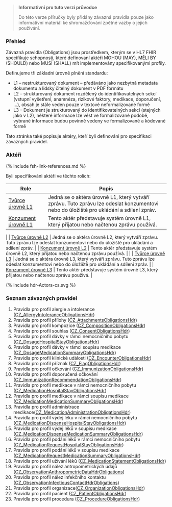 <div xmlns="http://www.w3.org/1999/xhtml" xmlns:xsi="http://www.w3.org/2001/XMLSchema-instance"> 
<blockquote class="stu-note"> 
<b>Informativní pro tuto verzi průvodce</b> 
<p>Do této verze příručky byly přidány závazná pravidla pouze jako informativní materiál ke shromažďování zpětné vazby o jejich používání.</p> 
</blockquote>
</div>

### Přehled

Závazná pravidla (Obligations) jsou prostředkem, kterým se v  HL7 FHIR specifikuje schopnosti, které definovaní aktéři MOHOU (MAY), MĚLI BY (SHOULD) nebo MUSÍ (SHALL) mít implementovány specifikovanými profily.

Definujeme tři základní úrovně plnění standardu:
- L1 – nestrukturovaný dokument – předáváno jako nezbytná metadata dokumentu a lidsky čitelný dokument v PDF formátu
- L2 – strukturovaný dokument rozdělený do identifikovatelných sekcí (vstupní vyšetření, anamnéza, rizikové faktory, medikace, doporučení, …), obsah je stále veden pouze v textové neformalizované formě
- L3 – Dokument je strukturovaný do identifikovatelných sekcí (stejných jako v L2), některé informace lze vést ve formalizované podobě, vybrané informace budou povinně vedeny ve formalizované a kódované formě

Tato stránka také popisuje aktéry, kteří byli definováni pro specifikaci závazných pravidel.

### Aktéři

{% include fsh-link-references.md %}

Byli specifikováni aktéři ve těchto rolích:

| Role                                                 | Popis                                                                                                                      |
| ---------------------------------------------------- | -------------------------------------------------------------------------------------------------------------------------- |
| [Tvůrce úrovně L1](ActorDefinition-actor-creator-hdr-L1.html)     | Jedná se o aktéra úrovně L1, který vytváří zprávu. Tuto zprávu lze odeslat konzumentovi nebo do úložiště pro ukládání a sdílení zpráv. |
| [Konzument úrovně L1](ActorDefinition-actor-consumer-hdr-L1.html) | Tento aktér představuje systém úrovně L1, který přijatou nebo načtenou zprávu používá.                                                  |
 |
| [Tvůrce úrovně L2](ActorDefinition-actor-creator-hdr-L2.html)     | Jedná se o aktéra úrovně L2, který vytváří zprávu. Tuto zprávu lze odeslat konzumentovi nebo do úložiště pro ukládání a sdílení zpráv. |
| [Konzument úrovně L2](ActorDefinition-actor-consumer-hdr-L2.html) | Tento aktér představuje systém úrovně L2, který přijatou nebo načtenou zprávu používá.                                                  |
 |
| [Tvůrce úrovně L3](ActorDefinition-actor-creator-hdr-L3.html)     | Jedná se o aktéra úrovně L3, který vytváří zprávu. Tuto zprávu lze odeslat konzumentovi nebo do úložiště pro ukládání a sdílení zpráv. |
| [Konzument  úrovně L3](ActorDefinition-actor-consumer-hdr-L3.html) | Tento aktér představuje systém úrovně L3, který přijatou nebo načtenou zprávu používá.                                                  |

<p>{% include hdr-Actors-cs.svg %}</p>

### Seznam závazných pravidel

1. Pravidla pro profil alergie a intolerance ([CZ_AllergyIntoleranceObligationsHdr](StructureDefinition-cz-allergyintolerance-obl-hdr.html))
2. Pravidla pro profil přílohy ([CZ_AttachmentsObligationsHdr](StructureDefinition-cz-attachment-obl-hdr.html))
3. Pravidla pro profil kompozice ([CZ_CompositionObligationsHdr](StructureDefinition-cz-composition-obl-hdr.html))
4. Pravidla pro profil souhlas ([CZ_ConsentObligationsHdr](StructureDefinition-cz-consent-obl-hdr.html))
5. Pravidla pro profil dávky v rámci nemocničního pobytu ([CZ_DosageHospitalStayObligationsHdr](StructureDefinition-cz-dosage-hospitalstay-obl-hdr.html))
6. Pravidla pro profil dávky v rámci soupisu medikace ([CZ_DosageMedicationSummaryObligationsHdr](StructureDefinition-cz-dosage-medicationsummary-obl-hdr.html))
7. Pravidla pro profil klinické události ([CZ_EncounterObligationsHdr](StructureDefinition-cz-encounter-obl-hdr.html))
8. Pravidla pro profil příznak ([CZ_FlagObligationsHdr](StructureDefinition-cz-flag-obl-hdr.html))
9. Pravidla pro profil očkování ([CZ_ImmunizationObligationsHdr](StructureDefinition-cz-immunization-obl-hdr.html))
10. Pravidla pro profil doporučená očkování ([CZ_ImmunizationRecommendationObligationsHdr](StructureDefinition-cz-immunizationrecommendation-obl-hdr.html))
11. Pravidla pro profil medikace v rámci nemocničního pobytu ([CZ_MedicationHospitalStayObligationsHdr](StructureDefinition-cz-medication-hospitalstay-obl-hdr.html))
12. Pravidla pro profil medikace v rámci soupisu medikace ([CZ_MedicationMedicationSummaryObligationsHdr](StructureDefinition-cz-medication-medicationsummary-obl-hdr.html))
13. Pravidla pro profil administrace medikace([CZ_MedicationAdministrationObligationsHdr](StructureDefinition-cz-medicationadministration-obl-hdr.html))
14. Pravidla pro profil výdej léku v rámci nemocničního pobytu ([CZ_MedicationDispenseHospitalStayObligationsHdr](StructureDefinition-cz-medicationdispens-hospitalstay-obl-hdr.html))
15. Pravidla pro profil výdej léků v soupisu medikace ([CZ_MedicationDispenseMedicationSummaryObligationsHdr](StructureDefinition-cz-medicationdispens-medicationsummary-obl-hdr.html))
16. Pravidla pro profil podání léků v rámci nemocničního pobytu ([CZ_MedicationRequestHospitalStayObligationsHdr](StructureDefinition-cz-medicationrequest-hospitalstay-obl-hdr.html))
17. Pravidla pro profil podání léků v soupisu medikace ([CZ_MedicationRequestMedicationSummaryObligationsHdr](StructureDefinition-cz-medicationrequest-medicationsummary-obl-hdr.html))
18. Pravidla pro profil užívání léků ([CZ_MedicationStatementObligationsHdr](StructureDefinition-cz-medicationstatement-obl-hdr.html))
19. Pravidla pro profil nález antropometrických údajů ([CZ_ObservationAnthropometricDataHdrObligations](StructureDefinition-cz-observation-anthropometricdata-obl-hdr.html))
20. Pravidla pro profil nález infekčního kontaktu ([CZ_ObservationInfectiousContactHdrObligations](StructureDefinition-cz-observation-ic-obl-hdr.html))
21. Pravidla pro profil organizace([CZ_OrganizationObligationsHdr](StructureDefinition-cz-organization-obl-hdr.html))
22. Pravidla pro profil pacient ([CZ_PatientObligationsHdr](StructureDefinition-cz-patient-obl-hdr.html))
23. Pravidla pro profil procedura ([CZ_ProcedureObligationsHdr](StructureDefinition-cz-procedure-obl-hdr.html))

